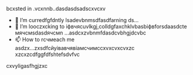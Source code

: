 bcxsted in .vcxnnb..dasdasdsadscxvcxv
- 🌱 I’m curredfgfdntly lsadevbnmsdfasdfarning ds...
- 💞️ I’m looczxcking to іфвчясuvlkgj,colldgfaxchklvbasbіфвforsdaasdcte мячсмsdasdячсмn ...asdcxzvbnmfdasdcvbhgjdcvbc
- 📫 How to rсчмeach me asdzx...zxsdfcйуівавчявіамсчимсcxvxcvxcvxzc
xzcxzcdfggfdfshtefsdvfvc
<!---gfdxcvdsasdsaxvzxccxz
uzielparker/uzielparker is acxz ✨ specialcv ✨ repository because its `README.md` (this file) appears on your GitHub profidase.
You can click the Preview link to take a look at your changes.
--->
cxvyligasfhgjzxc
